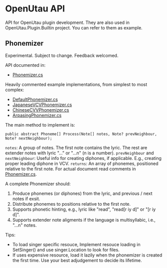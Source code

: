 ﻿# OpenUtau API

API for OpenUtau plugin development. They are also used in OpenUtau.Plugin.Builtin project. You can refer to them as example.

## Phonemizer

Experimental. Subject to change. Feedback welcomed.

API documented in:
- [Phonemizer.cs](Phonemizer.cs)

Heavily commented example implementations, from simplest to most complex:
- [DefaultPhonemizer.cs](../DefaultPhonemizer.cs)
- [JapaneseVCVPhonemizer.cs](../../OpenUtau.Plugin.Builtin/JapaneseVCVPhonemizer.cs)
- [ChineseCVVPhonemizer.cs](../../OpenUtau.Plugin.Builtin/ChineseCVVPhonemizer.cs)
- [ArpasingPhonemizer.cs](../../OpenUtau.Plugin.Builtin/ArpasingPhonemizer.cs)

The main method to implement is:
```
public abstract Phoneme[] Process(Note[] notes, Note? prevNeighbour, Note? nextNeighbour);
```
`notes`: A group of notes. The first note contains the lyric. The rest are extender notes with lyric "..." or "...n" (n is a number).
`prevNeighbour` and `nextNeighbour`: Useful info for creating diphones, if applicable. E.g., creating proper leading diphone in VCV.
`returns`: An array of phonemes, positioned relative to the first note.
For actual document read comments in [Phonemizer.cs](Phonemizer.cs).

A complete Phonemizer should:
1. Produce phonemes (or diphones) from the lyric, and previous / next notes if exsit.
2. Distribute phonemes to positions relative to the first note.
3. Supports phonetic hinting, e.g., lyric like "read", "read[r iy d]" or "[r iy d]".
4. Supports extender note aligments if the language is multisyllabic, i.e., "...n" notes.

Tips:
- To load singer specific resouce, Implement resouce loading in SetSinger() and use singer.Location to look for files.
- If uses expensive resource, load it lazily when the phonemizer is created the first time. Use your best adjudgement to decide its lifetime.
